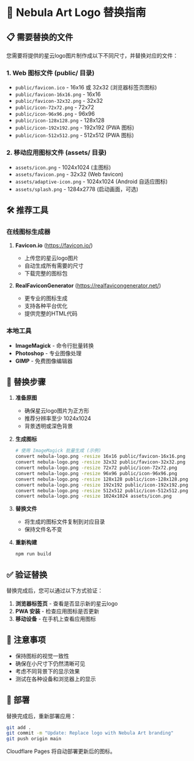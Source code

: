 # 🎨 Nebula Art Logo 替换指南

## 📋 需要替换的文件

您需要将提供的星云logo图片制作成以下不同尺寸，并替换对应的文件：

### 1. Web 图标文件 (public/ 目录)
- `public/favicon.ico` - 16x16 或 32x32 (浏览器标签页图标)
- `public/favicon-16x16.png` - 16x16
- `public/favicon-32x32.png` - 32x32
- `public/icon-72x72.png` - 72x72
- `public/icon-96x96.png` - 96x96
- `public/icon-128x128.png` - 128x128
- `public/icon-192x192.png` - 192x192 (PWA 图标)
- `public/icon-512x512.png` - 512x512 (PWA 图标)

### 2. 移动应用图标文件 (assets/ 目录)
- `assets/icon.png` - 1024x1024 (主图标)
- `assets/favicon.png` - 32x32 (Web favicon)
- `assets/adaptive-icon.png` - 1024x1024 (Android 自适应图标)
- `assets/splash.png` - 1284x2778 (启动画面，可选)

## 🛠️ 推荐工具

### 在线图标生成器
1. **Favicon.io** (https://favicon.io/)
   - 上传您的星云logo图片
   - 自动生成所有需要的尺寸
   - 下载完整的图标包

2. **RealFaviconGenerator** (https://realfavicongenerator.net/)
   - 更专业的图标生成
   - 支持各种平台优化
   - 提供完整的HTML代码

### 本地工具
- **ImageMagick** - 命令行批量转换
- **Photoshop** - 专业图像处理
- **GIMP** - 免费图像编辑器

## 📝 替换步骤

1. **准备原图**
   - 确保星云logo图片为正方形
   - 推荐分辨率至少 1024x1024
   - 背景透明或深色背景

2. **生成图标**
   ```bash
   # 使用 ImageMagick 批量生成 (示例)
   convert nebula-logo.png -resize 16x16 public/favicon-16x16.png
   convert nebula-logo.png -resize 32x32 public/favicon-32x32.png
   convert nebula-logo.png -resize 72x72 public/icon-72x72.png
   convert nebula-logo.png -resize 96x96 public/icon-96x96.png
   convert nebula-logo.png -resize 128x128 public/icon-128x128.png
   convert nebula-logo.png -resize 192x192 public/icon-192x192.png
   convert nebula-logo.png -resize 512x512 public/icon-512x512.png
   convert nebula-logo.png -resize 1024x1024 assets/icon.png
   ```

3. **替换文件**
   - 将生成的图标文件复制到对应目录
   - 保持文件名不变

4. **重新构建**
   ```bash
   npm run build
   ```

## ✅ 验证替换

替换完成后，您可以通过以下方式验证：

1. **浏览器标签页** - 查看是否显示新的星云logo
2. **PWA 安装** - 检查应用图标是否更新
3. **移动设备** - 在手机上查看应用图标

## 🎯 注意事项

- 保持图标的视觉一致性
- 确保在小尺寸下仍然清晰可见
- 考虑不同背景下的显示效果
- 测试在各种设备和浏览器上的显示

## 🚀 部署

替换完成后，重新部署应用：

```bash
git add .
git commit -m "Update: Replace logo with Nebula Art branding"
git push origin main
```

Cloudflare Pages 将自动部署更新后的图标。
